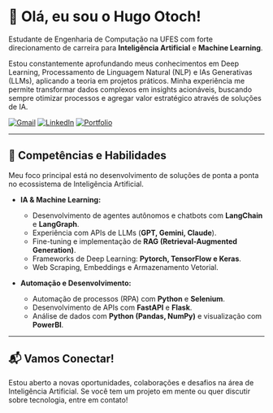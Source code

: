 # 👋 Olá, eu sou o Hugo Otoch!

Estudante de Engenharia de Computação na UFES com forte direcionamento de carreira para **Inteligência Artificial** e **Machine Learning**.

Estou constantemente aprofundando meus conhecimentos em Deep Learning, Processamento de Linguagem Natural (NLP) e IAs Generativas (LLMs), aplicando a teoria em projetos práticos. Minha experiência me permite transformar dados complexos em insights acionáveis, buscando sempre otimizar processos e agregar valor estratégico através de soluções de IA.

<a href="mailto:otochdev@gmail.com"><img src="https://img.shields.io/badge/Gmail-D14836?style=for-the-badge&logo=gmail&logoColor=white" alt="Gmail"/></a>
<a href="https://linkedin.com/in/hugootoch/"><img src="https://img.shields.io/badge/LinkedIn-0077B5?style=for-the-badge&logo=linkedin&logoColor=white" alt="LinkedIn"/></a>
<a href="https://hugootoch.vercel.app/"><img src="https://img.shields.io/badge/Portfólio-000000?style=for-the-badge&logo=vercel&logoColor=white" alt="Portfolio"/></a>

---

## 🚀 Competências e Habilidades

Meu foco principal está no desenvolvimento de soluções de ponta a ponta no ecossistema de Inteligência Artificial.

* **IA & Machine Learning:**
    * Desenvolvimento de agentes autônomos e chatbots com **LangChain** e **LangGraph**.
    * Experiência com APIs de LLMs (**GPT, Gemini, Claude**).
    * Fine-tuning e implementação de **RAG (Retrieval-Augmented Generation)**.
    * Frameworks de Deep Learning: **Pytorch, TensorFlow e Keras**.
    * Web Scraping, Embeddings e Armazenamento Vetorial.

* **Automação e Desenvolvimento:**
    * Automação de processos (RPA) com **Python** e **Selenium**.
    * Desenvolvimento de APIs com **FastAPI** e **Flask**.
    * Análise de dados com **Python (Pandas, NumPy)** e visualização com **PowerBI**.

---

## 📬 Vamos Conectar!

Estou aberto a novas oportunidades, colaborações e desafios na área de Inteligência Artificial. Se você tem um projeto em mente ou quer discutir sobre tecnologia, entre em contato!
